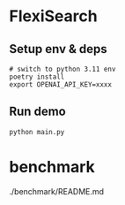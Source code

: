 # FlexiSearch

## Setup env & deps

```shell
# switch to python 3.11 env
poetry install
export OPENAI_API_KEY=xxxx
```

## Run demo

```shell
python main.py
```

# benchmark 

./benchmark/README.md